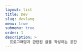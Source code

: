 ```yaml
---
layout: list
title: Dev
slug: devlang
menu: true
submenu: true
order: 1
description: >
  프로그래밍과 관련된 글을 작성하는 공간
---
```

